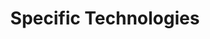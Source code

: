 ---
# Accomplishments widget.
widget: "howto"  # Widget name:  common, howto perspective, reading, cd-with-jenkins-and-docker  etc
headless: true  # This file represents a page section.
active: true  # Activate this widget? true/false
weight: 4 # Order that this section will appear.
title: "Specific Technologies"
subtitle: ""

# Date format
date_format: "Jan 2006"

# Accomplishments.
#   Add/remove as many `[[item]]` blocks below as you like.
#   `title`, `organization` and `date_start` are the required parameters.
#   Leave other parameters empty if not required.
#   Begin/end multi-line descriptions with 3 quotes `"""`.
item:
smallItem: 
 - title: "Using eBPF in Kubernetes"
   summary: "kubernetes.io"
   linkText: ""
   linkUrl: "https://kubernetes.io/blog/2017/12/using-ebpf-in-kubernetes/"
   openNewWindow: 
   image: "https://res.cloudinary.com/agile-seo/image/fetch/w_62,dpr_1.0,d_blank_am8gzx.png/https%3A%2F%2Flogo.clearbit.com%2Fkubernetes.io%3Fsize%3D250" 
 - title: "Spy on your Kubernetes Cluster with BPF"
   summary: "medium.com"
   linkText: ""
   linkUrl: "https://medium.com/@calavera/spy-on-your-kubernetes-cluster-with-bpf-b09032bd1cdc"
   openNewWindow: 
   image: "https://res.cloudinary.com/agile-seo/image/fetch/w_62,dpr_1.0,d_blank_am8gzx.png/https%3A%2F%2Flogo.clearbit.com%2Fmedium.com%3Fsize%3D250"   
 - title: "Cilium 1.0: Bringing the BPF Revolution to Kubernetes Networking and Security"
   summary: "cilium.io"
   linkText: ""
   linkUrl: "https://cilium.io/blog/2018/04/24/cilium-10/"
   openNewWindow: 
   image: "https://res.cloudinary.com/agile-seo/image/fetch/w_62,dpr_1.0,d_blank_am8gzx.png/https%3A%2F%2Flogo.clearbit.com%2Fcilium.io%3Fsize%3D250" 
 - title: "Introduction to eBPF in Red Hat Enterprise Linux 7"
   summary: "redhat.com"
   linkText: ""
   linkUrl: "https://www.redhat.com/en/blog/introduction-ebpf-red-hat-enterprise-linux-7"
   openNewWindow: 
   image: "https://res.cloudinary.com/agile-seo/image/fetch/w_62,dpr_1.0,d_blank_am8gzx.png/https%3A%2F%2Flogo.clearbit.com%2Fredhat.com%3Fsize%3D250" 
---